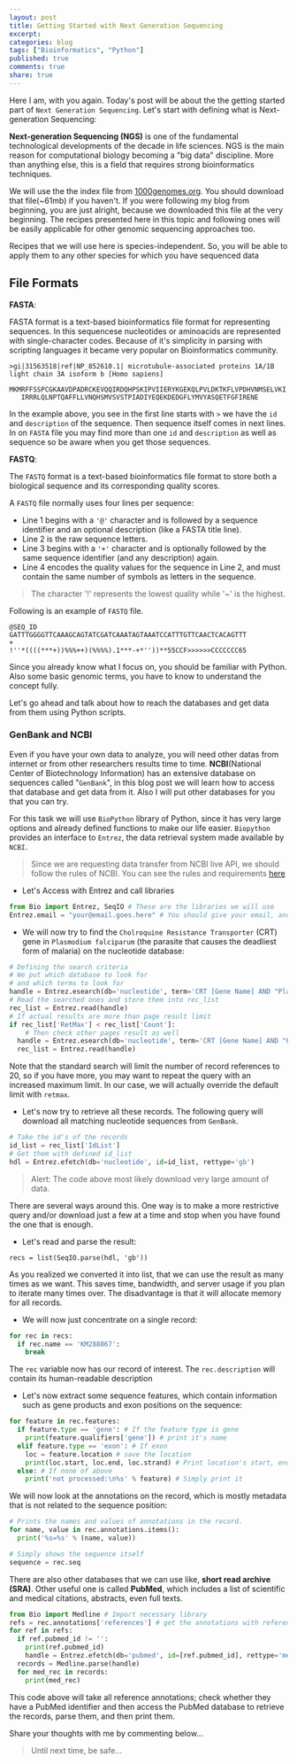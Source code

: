 ```yaml
---
layout: post
title: Getting Started with Next Generation Sequencing
excerpt:
categories: blog
tags: ["Bioinformatics", "Python"]
published: true
comments: true
share: true
---
```


Here I am, with you again. Today's post will be about the the getting started part of ```Next Generation Sequencing```. Let's start with defining what is Next-generation Sequencing:

__Next-generation Sequencing (NGS)__ is one of the fundamental technological developments of the decade in life sciences. NGS is the main reason for computational biology becoming a "big data" discipline. More than anything else, this is a field that requires strong bioinformatics techniques.

We will use the the index file from [1000genomes.org](http://www.1000genomes.org/). You should download that file(~61mb) if you haven't. If you were following my blog from beginning, you are just alright, because we downloaded this file at the very beginning. The recipes presented here in this topic and following ones will be easily applicable for other genomic sequencing approaches too.

Recipes that we will use here is species-independent. So, you will be able to apply them to any other species for which you have sequenced data

File Formats
---

__FASTA__:

FASTA format is a text-based bioinformatics file format for representing sequences. In this sequencese nucleotides or aminoacids are represented with single-character codes. Because of it's simplicity in parsing with scripting languages it became very popular on Bioinformatics community.

```
>gi|31563518|ref|NP_852610.1| microtubule-associated proteins 1A/1B light chain 3A isoform b [Homo sapiens]
   MKMRFFSSPCGKAAVDPADRCKEVQQIRDQHPSKIPVIIERYKGEKQLPVLDKTKFLVPDHVNMSELVKI
   IRRRLQLNPTQAFFLLVNQHSMVSVSTPIADIYEQEKDEDGFLYMVYASQETFGFIRENE
```

In the example above, you see in the first line starts with ```>``` we have the ```id``` and ```description``` of the sequence. Then sequence itself comes in next lines. In on ```FASTA``` file you may find more than one ```id``` and ```description``` as well as sequence so be aware when you get those sequences.

__FASTQ__:

The ```FASTQ``` format is a text-based bioinformatics file format to store both a biological sequence and its corresponding quality scores.

A ```FASTQ``` file normally uses four lines per sequence:

- Line 1 begins with a ```'@'``` character and is followed by a sequence identifier and an optional description (like a FASTA title line).
- Line 2 is the raw sequence letters.
- Line 3 begins with a ```'+'``` character and is optionally followed by the same sequence identifier (and any description) again.
- Line 4 encodes the quality values for the sequence in Line 2, and must contain the same number of symbols as letters in the sequence.

> The character '!' represents the lowest quality while '~' is the highest.

Following is an example of ```FASTQ``` file.

```
@SEQ_ID
GATTTGGGGTTCAAAGCAGTATCGATCAAATAGTAAATCCATTTGTTCAACTCACAGTTT
+
!''*((((***+))%%%++)(%%%%).1***-+*''))**55CCF>>>>>>CCCCCCC65
```

Since you already know what I focus on, you should be familiar with Python. Also some basic genomic terms, you have to know to understand the concept fully.

Let's go ahead and talk about how to reach the databases and get data from them using Python scripts.

### GenBank and NCBI

Even if you have your own data to analyze, you will need other datas from internet or from other researchers results time to time. __NCBI__(National Center of Biotechnology Information) has an extensive database on sequences called "```GenBank```", in this blog post we will learn how to access that database and get data from it. Also I will put other databases for you that you can try.

For this task we will use ```BioPython``` library of Python, since it has very large options and already defined functions to make our life easier. ```Biopython``` provides an interface to ```Entrez```, the data retrieval system made available by ```NCBI```.

> Since we are requesting data transfer from NCBI live API, we should follow the rules of NCBI. You can see the rules and requirements [here](http://www.ncbi.nlm.nih.gov/books/NBK25497/#chapter2.Usage_Guidelines_and_Requiremen.)

- Let's Access with Entrez and call libraries

```python
from Bio import Entrez, SeqIO # These are the libraries we will use
Entrez.email = "your@email.goes.here" # You should give your email, and store it in Entrez.email
```
- We will now try to find the ```Cholroquine Resistance Transporter``` (CRT) gene in ```Plasmodium falciparum``` (the parasite that causes the deadliest form of malaria) on the nucleotide database:

```python
# Defining the search criteria
# We put which database to look for
# and which terms to look for
handle = Entrez.esearch(db='nucleotide', term='CRT [Gene Name] AND "Plasmodium falciparum"[Organism]')
# Read the searched ones and store them into rec_list
rec_list = Entrez.read(handle)
# If actual results are more than page result limit
if rec_list['RetMax'] < rec_list['Count']:
    # Then check other pages result as well
  handle = Entrez.esearch(db='nucleotide', term='CRT [Gene Name] AND "Plasmodium falciparum"[Organism]', retmax=rec_list['Count'])
  rec_list = Entrez.read(handle)
```

Note that the standard search will limit the number of record references to 20, so if you have more, you may want to repeat the query with an increased maximum limit. In our case, we will actually override the default limit with ```retmax```.

- Let's now try to retrieve all these records. The following query will download all matching nucleotide sequences from ```GenBank```.

```python
# Take the id's of the records
id_list = rec_list['IdList']
# Get them with defined id_list
hdl = Entrez.efetch(db='nucleotide', id=id_list, rettype='gb')
```

> Alert: The code above most likely download very large amount of data.

There are several ways around this. One way is to make a more restrictive query and/or download just a few at a time and stop when you have found the one that is enough.

- Let's read and parse the result:

```rython
recs = list(SeqIO.parse(hdl, 'gb'))
```

As you realized we converted it into list, that we can use the result as many times as we want. This saves time, bandwidth, and server usage if you plan to iterate many times over. The disadvantage is that it will allocate memory for all records.

- We will now just concentrate on a single record:

```python
for rec in recs:
  if rec.name == 'KM288867':
    break
```

The ```rec``` variable now has our record of interest. The ```rec.description``` will contain its human-readable description

- Let's now extract some sequence features, which contain information such as gene products and exon positions on the sequence:

```python
for feature in rec.features:
  if feature.type == 'gene': # If the feature type is gene
    print(feature.qualifiers['gene']) # print it's name
  elif feature.type == 'exon': # If exon
    loc = feature.location # save the location
    print(loc.start, loc.end, loc.strand) # Print location's start, end and strand
  else: # If none of above
    print('not processed:\n%s' % feature) # Simply print it
```

We will now look at the annotations on the record, which is mostly metadata that is not related to the sequence position:

```python
# Prints the names and values of annotations in the record.
for name, value in rec.annotations.items():
  print('%s=%s' % (name, value))

# Simply shows the sequence itself
sequence = rec.seq
```

There are also other databases that we can use like,  __short read archive (SRA)__. Other useful one is called __PubMed__, which includes a list of scientific and medical citations, abstracts, even full texts.

```python
from Bio import Medline # Import necessary library
refs = rec.annotations['references'] # get the annotations with reference key word
for ref in refs:
  if ref.pubmed_id != '':
    print(ref.pubmed_id)
    handle = Entrez.efetch(db='pubmed', id=[ref.pubmed_id], rettype='medline', retmode='text')
  records = Medline.parse(handle)
  for med_rec in records:
    print(med_rec)
```
This code above will take all reference annotations; check whether they have a PubMed identifier and then access the PubMed database to retrieve the records, parse them, and then print them.

Share your thoughts with me by commenting below...

> Until next time, be safe...
